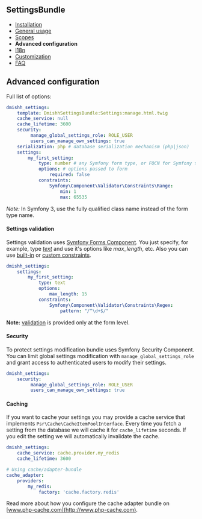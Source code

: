 ## SettingsBundle

* [Installation](installation.md)
* [General usage](general-usage.md)
* [Scopes](scopes.md)
* **Advanced configuration**
* [I18n](i18n.md)
* [Customization](customization.md)
* [FAQ](faq.md)

## Advanced configuration

Full list of options:

```yaml
dmishh_settings:
    template: DmishhSettingsBundle:Settings:manage.html.twig
    cache_service: null
    cache_lifetime: 3600
    security:
         manage_global_settings_role: ROLE_USER
         users_can_manage_own_settings: true
    serialization: php # database serialization mechanism (php|json)
    settings:
        my_first_setting:
            type: number # any Symfony form type, or FQCN for Symfony >=3.0
            options: # options passed to form
                required: false
            constraints:
                Symfony\Component\Validator\Constraints\Range:
                    min: 1
                    max: 65535
```

*Note:* In Symfony 3, use the fully qualified class name instead of the form type name. 


#### Settings validation

Settings validation uses [Symfony Forms Component](http://symfony.com/doc/current/book/forms.html#built-in-field-types).
You just specify, for example, type *[text](http://symfony.com/doc/current/reference/forms/types/text.html)* and use it's options like *max_length*, etc.
Also you can use [built-in](http://symfony.com/doc/current/reference/constraints.html) or [custom constraints](http://symfony.com/doc/current/cookbook/validation/custom_constraint.html).

```yaml
dmishh_settings:
    settings:
        my_first_setting:
            type: text
            options:
                max_length: 15
            constraints:
                Symfony\Component\Validator\Constraints\Regex:
                    pattern: "/^\d+$/"
```

__Note:__ [validation](#validation) is provided only at the form level.

#### Security

To protect settings modification bundle uses Symfony Security Component.
You can limit global settings modification with ```manage_global_settings_role``` and grant access to authenticated users to modify their settings.

```yaml
dmishh_settings:
    security:
         manage_global_settings_role: ROLE_USER
         users_can_manage_own_settings: true
```

#### Caching

If you want to cache your settings you may provide a cache service that implements `Psr\Cache\CacheItemPoolInterface`.
Every time you fetch a setting from the database we will cache it for `cache_lifetime` seconds. If you edit the
setting we will automatically invalidate the cache.

```yaml
dmishh_settings:
    cache_service: cache.provider.my_redis
    cache_lifetime: 3600

# Using cache/adapter-bundle
cache_adapter:
    providers:
        my_redis:
            factory: 'cache.factory.redis'
```

Read more about how you configure the cache adapter bundle on [www.php-cache.com](http://www.php-cache.com).

